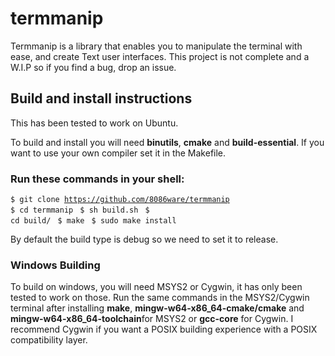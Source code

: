# termmanip

Termmanip is a library that enables you to manipulate the terminal with ease, and create Text user interfaces.
This project is not complete and a W.I.P so if you find a bug, drop an issue.

## Build and install instructions

This has been tested to work on Ubuntu.

To build and install you will need <strong>binutils</strong>, <strong>cmake</strong> and <strong>build-essential</strong>.
If you want to use your own compiler set it in the Makefile.

### Run these commands in your shell:

<code>$ git clone https://github.com/8086ware/termmanip
</code>
<code>$ cd termmanip
</code>
<code>$ sh build.sh
</code>
<code>$ cd build/
</code>
<code>$ make
</code>
<code>$ sudo make install
</code>


By default the build type is debug so we need to set it to release.

### Windows Building

To build on windows, you will need MSYS2 or Cygwin, it has only been tested to work on those. Run the same commands in the MSYS2/Cygwin terminal after installing <strong>make</strong>, <strong>mingw-w64-x86_64-cmake/cmake</strong> and <strong>mingw-w64-x86_64-toolchain</strong>for MSYS2 or <strong>gcc-core</strong> for Cygwin.
I recommend Cygwin if you want a POSIX building experience with a POSIX compatibility layer.

